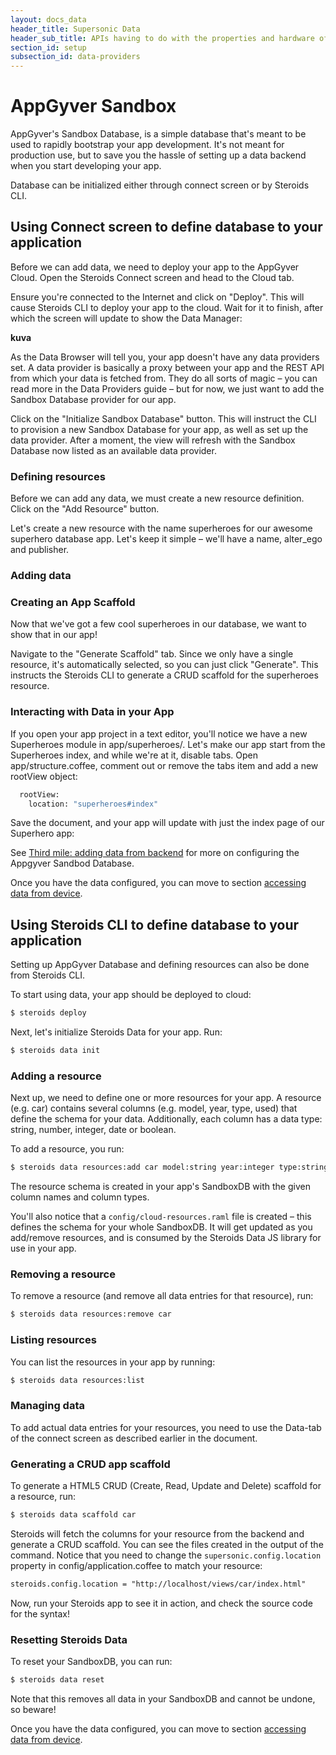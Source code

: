 ```yaml
---
layout: docs_data
header_title: Supersonic Data
header_sub_title: APIs having to do with the properties and hardware of your mobile device.
section_id: setup
subsection_id: data-providers
---
```


# AppGyver Sandbox

AppGyver's Sandbox Database, is a simple database that's meant to be used to rapidly bootstrap your app development. It's not meant for production use, but to save you the hassle of setting up a data backend when you start developing your app.

Database can be initialized either through connect screen or by Steroids CLI.

## Using Connect screen to define database to your application

Before we can add data, we need to deploy your app to the AppGyver Cloud. Open the Steroids Connect screen and head to the Cloud tab.

Ensure you're connected to the Internet and click on "Deploy". This will cause Steroids CLI to deploy your app to the cloud. Wait for it to finish, after which the screen will update to show the Data Manager:

<strong>kuva</strong>

As the Data Browser will tell you, your app doesn't have any data providers set. A data provider is basically a proxy between your app and the REST API from which your data is fetched from. They do all sorts of magic – you can read more in the Data Providers guide – but for now, we just want to add the Sandbox Database provider for our app.


Click on the "Initialize Sandbox Database" button. This will instruct the CLI to provision a new Sandbox Database for your app, as well as set up the data provider. After a moment, the view will refresh with the Sandbox Database now listed as an available data provider.

### Defining resources

Before we can add any data, we must create a new resource definition. Click on the "Add Resource" button.

Let's create a new resource with the name superheroes for our awesome superhero database app. Let's keep it simple – we'll have a name, alter_ego and publisher.

### Adding data

### Creating an App Scaffold

Now that we've got a few cool superheroes in our database, we want to show that in our app!

Navigate to the "Generate Scaffold" tab. Since we only have a single resource, it's automatically selected, so you can just click "Generate". This instructs the Steroids CLI to generate a CRUD scaffold for the superheroes resource.

### Interacting with Data in your App

If you open your app project in a text editor, you'll notice we have a new Superheroes module in app/superheroes/. Let's make our app start from the Superheroes index, and while we're at it, disable tabs. Open app/structure.coffee, comment out or remove the tabs item and add a new rootView object:

```bash
  rootView:
    location: "superheroes#index"
```

Save the document, and your app will update with just the index page of our Superhero app:

See [Third mile: adding data from backend](/first-mile/third-mile/) for more on configuring the Appgyver Sandbod Database.

Once you have the data configured, you can move to section [accessing data from device](data-management/accessing-data-from-device/).

## Using Steroids CLI to define database to your application

Setting up AppGyver Database and defining resources can also be done from Steroids CLI.

To start using data, your app should be deployed to cloud:

```bash
$ steroids deploy
```

Next, let's initialize Steroids Data for your app. Run:

```bash
$ steroids data init
```

### Adding a resource

Next up, we need to define one or more resources for your app. A resource (e.g. car) contains several columns (e.g. model, year, type, used) that define the schema for your data. Additionally, each column has a data type: string, number, integer, date or boolean.

To add a resource, you run:

```bash
$ steroids data resources:add car model:string year:integer type:string used:boolean
```

The resource schema is created in your app's SandboxDB with the given column names and column types.

You'll also notice that a `config/cloud-resources.raml` file is created – this defines the schema for your whole SandboxDB. It will get updated as you add/remove resources, and is consumed by the Steroids Data JS library for use in your app.

### Removing a resource

To remove a resource (and remove all data entries for that resource), run:

```bash
$ steroids data resources:remove car
```

### Listing resources

You can list the resources in your app by running:

```bash
$ steroids data resources:list
```

### Managing data

To add actual data entries for your resources, you need to use the Data-tab of the connect screen as described earlier in the document.

### Generating a CRUD app scaffold

To generate a HTML5 CRUD (Create, Read, Update and Delete) scaffold for a resource, run:

```bash
$ steroids data scaffold car
```

Steroids will fetch the columns for your resource from the backend and generate a CRUD scaffold. You can see the files created in the output of the command. Notice that you need to change the `supersonic.config.location` property in config/application.coffee to match your resource:

```html
steroids.config.location = "http://localhost/views/car/index.html"
```

Now, run your Steroids app to see it in action, and check the source code for the syntax!

### Resetting Steroids Data

To reset your SandboxDB, you can run:

```bash
$ steroids data reset
```

Note that this removes all data in your SandboxDB and cannot be undone, so beware!

Once you have the data configured, you can move to section [accessing data from device](data-management/accessing-data-from-device/).